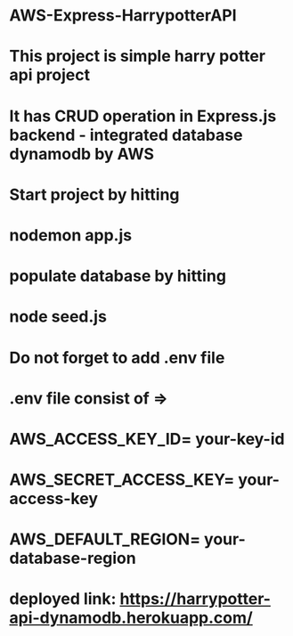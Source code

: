 # AWS-Express-HarrypotterAPI
# This project is simple harry potter api project
# It has CRUD operation in Express.js backend - integrated database dynamodb by AWS

# Start project by hitting
# nodemon app.js

# populate database by hitting 
# node seed.js

# Do not forget to add .env file
# .env file consist of =>
# AWS_ACCESS_KEY_ID= your-key-id
# AWS_SECRET_ACCESS_KEY= your-access-key
# AWS_DEFAULT_REGION= your-database-region

# deployed link: https://harrypotter-api-dynamodb.herokuapp.com/